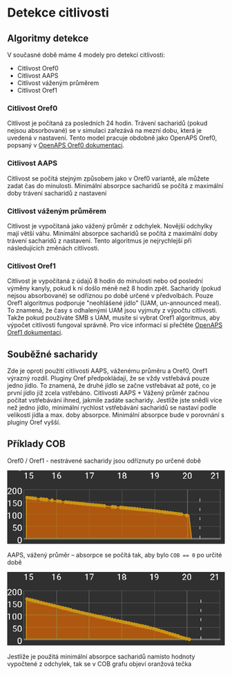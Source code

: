 # Detekce citlivosti

## Algoritmy detekce

V současné době máme 4 modely pro detekci citlivosti:

* Citlivost Oref0
* Citlivost AAPS
* Citlivost váženým průměrem
* Citlivost Oref1

### Citlivost Oref0

Citlivost je počítaná za posledních 24 hodin. Trávení sacharidů (pokud nejsou absorbované) se v simulaci zařezává na mezní dobu, která je uvedená v nastavení. Tento model pracuje obdobně jako OpenAPS Oref0, popsaný v [OpenAPS Oref0 dokumentaci](https://openaps.readthedocs.io/en/2017-05-21/docs/walkthrough/phase-4/advanced-features.html).

### Citlivost AAPS

Citlivost se počítá stejným způsobem jako v Oref0 variantě, ale můžete zadat čas do minulosti. Minimální absorpce sacharidů se počítá z maximální doby trávení sacharidů z nastavení

### Citlivost váženým průměrem

Citlivost je vypočítaná jako vážený průměr z odchylek. Novější odchylky mají větší váhu. Minimální absorpce sacharidů se počítá z maximální doby trávení sacharidů z nastavení. Tento algoritmus je nejrychlejší při následujících změnách citlivosti.

### Citlivost Oref1

Citlivost je vypočítaná z údajů 8 hodin do minulosti nebo od poslední výměny kanyly, pokud k ní došlo méně než 8 hodin zpět. Sacharidy (pokud nejsou absorbované) se odříznou po době určené v předvolbách. Pouze Oref1 algoritmus podporuje "neohlášené jídlo" (UAM, un-announced meal). To znamená, že časy s odhalenými UAM jsou vyjmuty z výpočtu citlivosti. Takže pokud používáte SMB s UAM, musíte si vybrat Oref1 algoritmus, aby výpočet citlivosti fungoval správně. Pro více informací si přečtěte [OpenAPS Oref1 dokumentaci](https://openaps.readthedocs.io/en/latest/docs/Customize-Iterate/autosens.html).

## Souběžné sacharidy

Zde je oproti použití citlivosti AAPS, váženému průměru a Oref0, Oref1 výrazný rozdíl. Pluginy Oref předpokládají, že se vždy vstřebává pouze jedno jídlo. To znamená, že druhé jídlo se začne vstřebávat až poté, co je první jídlo již zcela vstřebáno. Citlivosti AAPS + Vážený průměr začnou počítat vstřebávání ihned, jakmile zadáte sacharidy. Jestliže jste snědli více než jedno jídlo, minimální rychlost vstřebávání sacharidů se nastaví podle velikosti jídla a max. doby absorpce. Minimální absorpce bude v porovnání s pluginy Oref vyšší.

## Příklady COB

Oref0 / Oref1 - nestrávené sacharidy jsou odříznuty po určené době

![COB z Oref0](../images/cob_oref0_orange.png)

AAPS, vážený průměr – absorpce se počítá tak, aby bylo `COB == 0` po určité době

![COB z AAPS](../images/cob_aaps2_orange.png)

Jestliže je použitá minimální absorpce sacharidů namísto hodnoty vypočtené z odchylek, tak se v COB grafu objeví oranžová tečka